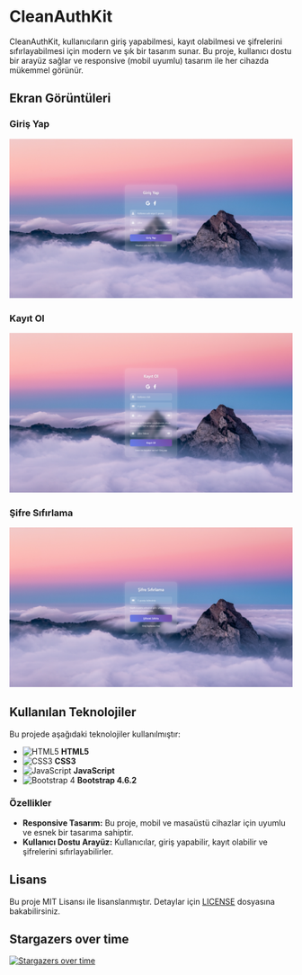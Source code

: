# CleanAuthKit

CleanAuthKit, kullanıcıların giriş yapabilmesi, kayıt olabilmesi ve şifrelerini sıfırlayabilmesi için modern ve şık bir tasarım sunar. Bu proje, kullanıcı dostu bir arayüz sağlar ve responsive (mobil uyumlu) tasarım ile her cihazda mükemmel görünür.

## Ekran Görüntüleri

### Giriş Yap
![Giriş Yap Ekranı](screenshots/giris-yap-d.png)

### Kayıt Ol
![Kayıt Ol Ekranı](screenshots/kayit-ol-d.png)

### Şifre Sıfırlama
![Şifre Sıfırlama Ekranı](screenshots/sifre-sifirla-d.png)

## Kullanılan Teknolojiler

Bu projede aşağıdaki teknolojiler kullanılmıştır:

- ![HTML5](https://img.shields.io/badge/HTML5-%23E34F26.svg?style=flat&logo=html5&logoColor=white) **HTML5**
- ![CSS3](https://img.shields.io/badge/CSS3-%231572B6.svg?style=flat&logo=css3&logoColor=white) **CSS3**
- ![JavaScript](https://img.shields.io/badge/JavaScript-%23F7DF1E.svg?style=flat&logo=javascript&logoColor=black) **JavaScript**
- ![Bootstrap 4](https://img.shields.io/badge/Bootstrap-4.6.2-%233e4c59.svg?style=flat&logo=bootstrap&logoColor=white) **Bootstrap 4.6.2**

### Özellikler

- **Responsive Tasarım:** Bu proje, mobil ve masaüstü cihazlar için uyumlu ve esnek bir tasarıma sahiptir.
- **Kullanıcı Dostu Arayüz:** Kullanıcılar, giriş yapabilir, kayıt olabilir ve şifrelerini sıfırlayabilirler.

## Lisans

Bu proje MIT Lisansı ile lisanslanmıştır. Detaylar için [LICENSE](LICENSE) dosyasına bakabilirsiniz.

## Stargazers over time
[![Stargazers over time](https://starchart.cc/Akashe0106/CleanAuthKit.svg?variant=adaptive)](https://starchart.cc/Akashe0106/CleanAuthKit)

